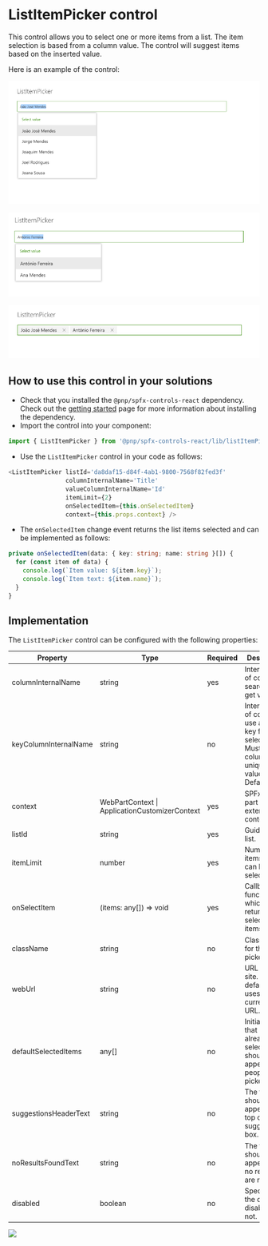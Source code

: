 # ListItemPicker control

This control allows you to select one or more items from a list. The item selection is based from a column value. The control will suggest items based on the inserted value.

Here is an example of the control:

![ListItemPicker select list items](../assets/ListItemPicker-selectlist.png)

![ListItemPicker select list items](../assets/ListItemPicker-selectlist2.png)

![ListItemPicker selected Items](../assets/ListItemPicker-selectedItems.png)

## How to use this control in your solutions

- Check that you installed the `@pnp/spfx-controls-react` dependency. Check out the [getting started](../../#getting-started) page for more information about installing the dependency.
- Import the control into your component:

```TypeScript
import { ListItemPicker } from '@pnp/spfx-controls-react/lib/listItemPicker';
```
- Use the `ListItemPicker` control in your code as follows:

```TypeScript
<ListItemPicker listId='da8daf15-d84f-4ab1-9800-7568f82fed3f'
                columnInternalName='Title'
                valueColumnInternalName='Id'
                itemLimit={2}
                onSelectedItem={this.onSelectedItem}
                context={this.props.context} />
```

- The `onSelectedItem` change event returns the list items selected and can be implemented as follows:

```TypeScript
private onSelectedItem(data: { key: string; name: string }[]) {
  for (const item of data) {
    console.log(`Item value: ${item.key}`);
    console.log(`Item text: ${item.name}`);
  }
}
```
## Implementation

The `ListItemPicker` control can be configured with the following properties:


| Property | Type | Required | Description |
| ---- | ---- | ---- | ---- |
| columnInternalName | string | yes | InternalName of column to search and get values. |
| keyColumnInternalName | string | no | InternalName of column to use as the key for the selection. Must be a column with unique values. Default: Id |
| context | WebPartContext \| ApplicationCustomizerContext | yes | SPFx web part or extention context |
| listId | string | yes | Guid of the list. |
| itemLimit | number | yes | Number of items which can be selected |
| onSelectItem | (items: any[]) => void | yes | Callback function which returns the selected items. |
| className | string | no | ClassName for the picker. |
| webUrl | string | no | URL of the site. By default it uses the current site URL. |
| defaultSelectedItems | any[] | no | Initial items that have already been selected and should appear in the people picker. |
| suggestionsHeaderText | string | no | The text that should appear at the top of the suggestion box. |
| noResultsFoundText | string | no | The text that should appear when no results are returned. |
| disabled | boolean | no | Specifies if the control is disabled or not. |

![](https://telemetry.sharepointpnp.com/sp-dev-fx-controls-react/wiki/controls/ListItemPicker)
